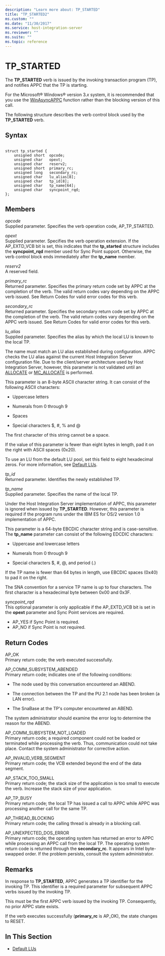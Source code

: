 ```yaml
---
description: "Learn more about: TP_STARTED"
title: "TP_STARTED2"
ms.custom: ""
ms.date: "11/30/2017"
ms.service: host-integration-server
ms.reviewer: ""
ms.suite: ""
ms.topic: reference
---
```

# TP_STARTED

The **TP_STARTED** verb is issued by the invoking transaction program (TP), and notifies APPC that the TP is starting.  
  
For the Microsoft® Windows® version 3.*x* system, it is recommended that you use the [WinAsyncAPPC](../core/winasyncappc1.md) function rather than the blocking version of this call.  
  
The following structure describes the verb control block used by the **TP_STARTED** verb.  
  
## Syntax  
  
```  
  
struct tp_started {  
    unsigned short  opcode;  
    unsigned char   opext;  
    unsigned char   reserv2;  
    unsigned short  primary_rc;  
    unsigned long   secondary_rc;  
    unsigned char   lu_alias[8];  
    unsigned char   tp_id[8];  
    unsigned char   tp_name[64];  
    unsigned char   syncpoint_rqd;  
};   
```  

## Members
  
*opcode*  
Supplied parameter. Specifies the verb operation code, AP_TP_STARTED.  
  
*opext*  
Supplied parameter. Specifies the verb operation extension. If the AP_EXTD_VCB bit is set, this indicates that the **tp_started** structure includes the **syncpoint_rqd** member used for Sync Point support. Otherwise, the verb control block ends immediately after the **tp_name** member.  
  
*reserv2*  
A reserved field.  
  
*primary_rc*  
Returned parameter. Specifies the primary return code set by APPC at the completion of the verb. The valid return codes vary depending on the APPC verb issued. See Return Codes for valid error codes for this verb.  
  
*secondary_rc*  
Returned parameter. Specifies the secondary return code set by APPC at the completion of the verb. The valid return codes vary depending on the APPC verb issued. See Return Codes for valid error codes for this verb.  
  
*lu_alias*  
 Supplied parameter. Specifies the alias by which the local LU is known to the local TP.  
  
The name must match an LU alias established during configuration. APPC checks the LU alias against the current Host Integration Server configuration file. Due to the client/server architecture used by Host Integration Server, however, this parameter is not validated until an [ALLOCATE](../core/allocate2.md) or [MC_ALLOCATE](../core/mc-allocate2.md) is performed.  
  
This parameter is an 8-byte ASCII character string. It can consist of the following ASCII characters:  
  
- Uppercase letters  
  
- Numerals from 0 through 9  
  
- Spaces  
  
- Special characters $, #, % and @  
  
The first character of this string cannot be a space.  
  
If the value of this parameter is fewer than eight bytes in length, pad it on the right with ASCII spaces (0x20).  
  
To use an LU from the default LU pool, set this field to eight hexadecimal zeros. For more information, see [Default LUs](../core/default-lus2.md).  
  
*tp_id*  
Returned parameter. Identifies the newly established TP.  
  
*tp_name*  
Supplied parameter. Specifies the name of the local TP.  
  
Under the Host Integration Server implementation of APPC, this parameter is ignored when issued by **TP_STARTED**. However, this parameter is required if the program runs under the IBM ES for OS/2 version 1.0 implementation of APPC.  
  
This parameter is a 64-byte EBCDIC character string and is case-sensitive. The **tp_name** parameter can consist of the following EDCDIC characters:  
  
- Uppercase and lowercase letters  
  
- Numerals from 0 through 9  
  
- Special characters $, #, @, and period (.)  
  
If the TP name is fewer than 64 bytes in length, use EBCDIC spaces (0x40) to pad it on the right.  
  
The SNA convention for a service TP name is up to four characters. The first character is a hexadecimal byte between 0x00 and 0x3F.  
  
*syncpoint_rqd*  
This optional parameter is only applicable if the AP_EXTD_VCB bit is set in the **opext** parameter and Sync Point services are required.  
  
- AP_YES if Sync Point is required.  
- AP_NO if Sync Point is not required.  
  
## Return Codes
  
AP_OK  
Primary return code; the verb executed successfully.  
  
AP_COMM_SUBSYSTEM_ABENDED  
Primary return code; indicates one of the following conditions:  
  
- The node used by this conversation encountered an ABEND.  
  
- The connection between the TP and the PU 2.1 node has been broken (a LAN error).  
  
- The SnaBase at the TP's computer encountered an ABEND.  
  
The system administrator should examine the error log to determine the reason for the ABEND.  
  
AP_COMM_SUBSYSTEM_NOT_LOADED  
Primary return code; a required component could not be loaded or terminated while processing the verb. Thus, communication could not take place. Contact the system administrator for corrective action.  
  
AP_INVALID_VERB_SEGMENT  
Primary return code; the VCB extended beyond the end of the data segment.  
  
AP_STACK_TOO_SMALL  
Primary return code; the stack size of the application is too small to execute the verb. Increase the stack size of your application.  
  
AP_TP_BUSY  
Primary return code; the local TP has issued a call to APPC while APPC was processing another call for the same TP.  
  
AP_THREAD_BLOCKING  
Primary return code; the calling thread is already in a blocking call.  
  
AP_UNEXPECTED_DOS_ERROR  
Primary return code; the operating system has returned an error to APPC while processing an APPC call from the local TP. The operating system return code is returned through the **secondary_rc**. It appears in Intel byte-swapped order. If the problem persists, consult the system administrator.  
  
## Remarks
  
In response to **TP_STARTED**, APPC generates a TP identifier for the invoking TP. This identifier is a required parameter for subsequent APPC verbs issued by the invoking TP.  
  
This must be the first APPC verb issued by the invoking TP. Consequently, no prior APPC state exists.  
  
If the verb executes successfully (**primary_rc** is AP_OK), the state changes to RESET.  
  
## In This Section  
  
- [Default LUs](../core/default-lus2.md)
